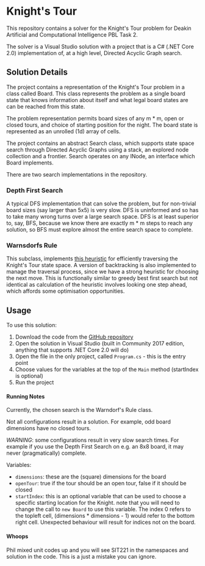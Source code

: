 # Knight's Tour

This repository contains a solver for the Knight's Tour problem for Deakin Artificial and Computational Intelligence PBL Task 2.

The solver is a Visual Studio solution with a project that is a C# (.NET Core 2.0) implementation of, at a high level, Directed Acyclic Graph search.

## Solution Details

The project contains a representation of the Knight's Tour problem in a class called Board. This class represents the problem as a single board state that knows information about itself and what legal board states are can be reached from this state.

The problem representation permits board sizes of any m * m, open or closed tours, and choice of starting position for the night. The board state is represented as an unrolled (1d) array of cells.

The project contains an abstract Search class, which supports state space search through Directed Acyclic Graphs using a stack, an explored node collection and a frontier. Search operates on any INode, an interface which Board implements.

There are two search implementations in the repository.

### Depth First Search

A typical DFS implementation that can solve the problem, but for non-trivial board sizes (say larger than 5x5) is very slow. DFS is uninformed and so has to take many wrong turns over a large search space. DFS is at least superior to, say, BFS, because we know there are exactly m * m steps to reach any solution, so BFS must explore almost the entire search space to complete.

### Warnsdorfs Rule

This subclass, implements [this heuristic](https://en.wikipedia.org/wiki/Knight%27s_tour#Warnsdorf's_rule) for efficiently traversing the Knight's Tour state space. A version of backtracking is also implemented to manage the traversal process, since we have a strong heuristic for choosing the next move. This is functionally similar to greedy best first search but not identical as calculation of the heuristic involves looking one step ahead, which affords some optimisation opportunities.

## Usage

To use this solution:

1. Download the code from the [GitHub repository](https://github.com/PhilipCastiglione/SIT215_PBL2)
2. Open the solution in Visual Studio (built in Community 2017 edition, anything that supports .NET Core 2.0 will do)
3. Open the file in the only project, called `Program.cs` - this is the entry point
4. Choose values for the variables at the top of the `Main` method (startIndex is optional)
5. Run the project

#### Running Notes

Currently, the chosen search is the Warndorf's Rule class. 

Not all configurations result in a solution. For example, odd board dimensions have no closed tours.

*WARNING*: some configurations result in very slow search times. For example if you use the Depth First Search on e.g. an 8x8 board, it may never (pragmatically) complete.

Variables:

- `dimensions`: these are the (square) dimensions for the board
- `openTour`: true if the tour should be an open tour, false if it should be closed
- `startIndex`: this is an optional variable that can be used to choose a specific starting location for the Knight. note that you will need to change the call to `new Board` to use this variable. The index 0 refers to the topleft cell, (dimensions * dimensions - 1) would refer to the bottom right cell. Unexpected behaviour will result for indices not on the board.

#### Whoops

Phil mixed unit codes up and you will see SIT221 in the namespaces and solution in the code. This is a just a mistake you can ignore.
